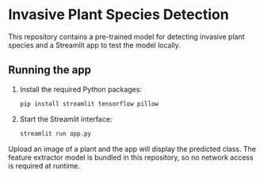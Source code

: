 # Invasive Plant Species Detection

This repository contains a pre-trained model for detecting invasive plant species and
a Streamlit app to test the model locally.

## Running the app

1. Install the required Python packages:

   ```bash
   pip install streamlit tensorflow pillow
   ```

2. Start the Streamlit interface:

   ```bash
   streamlit run app.py
   ```

Upload an image of a plant and the app will display the predicted class. The
feature extractor model is bundled in this repository, so no network access is
required at runtime.
